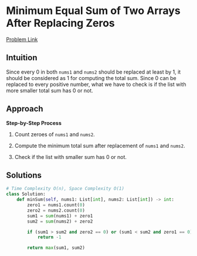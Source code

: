 **Minimum Equal Sum of Two Arrays After Replacing Zeros**
=
[Problem Link](https://leetcode.com/problems/minimum-equal-sum-of-two-arrays-after-replacing-zeros/description)

## Intuition
Since every 0 in both `nums1` and `nums2` should be replaced at least by 1, it should be considered as 1 for 
computing the total sum. Since 0 can be replaced to every positive number, what we have to check is if the list 
with more smaller total sum has 0 or not.

## Approach
**Step-by-Step Process**

1. Count zeroes of `nums1` and `nums2`.

2. Compute the minimum total sum after replacement of `nums1` and `nums2`.

3. Check if the list with smaller sum has 0 or not.

## Solutions
```python
# Time Complexity O(n), Space Complexity O(1)
class Solution:
    def minSum(self, nums1: List[int], nums2: List[int]) -> int:
        zero1 = nums1.count(0)
        zero2 = nums2.count(0)
        sum1 = sum(nums1) + zero1
        sum2 = sum(nums2) + zero2

        if (sum1 > sum2 and zero2 == 0) or (sum1 < sum2 and zero1 == 0):
            return -1

        return max(sum1, sum2)
```
